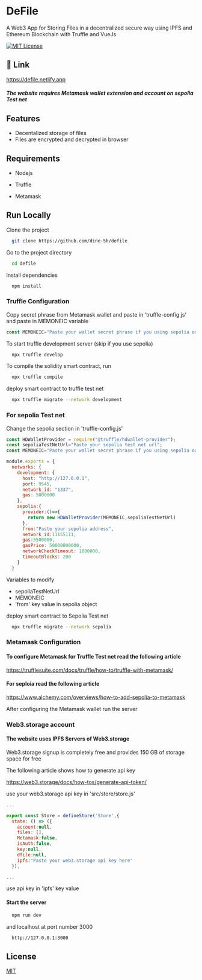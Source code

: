 
# DeFile

A Web3 App for Storing Files in a  decentralized secure way using IPFS and Ethereum Blockchain with Truffle and VueJs



[![MIT License](https://img.shields.io/badge/License-MIT-green.svg)](https://choosealicense.com/licenses/mit/)


## 🔗 Link

https://defile.netlify.app

##### The website requires Metamask wallet extension and account on sepolia Test net


## Features

- Decentalized storage of files
- Files are encrypted and decrypted in browser


## Requirements

- Nodejs

- Truffle

- Metamask




## Run Locally

Clone the project

```bash
  git clone https://github.com/dine-5h/defile
```

Go to the project directory

```bash
  cd defile
```

Install dependencies

```bash
  npm install
```

### Truffle Configuration


Copy secret phrase from Metamask wallet and paste in 'truffle-config.js' and paste in MEMONEIC variable

```javascript
const MEMONEIC="Paste your wallet secret phrase if you using sepolia or other testnet";
```


To start truffle development server (skip if you use sepolia)  

```bash
  npx truffle develop
```

To compile the solidity smart contract, run

```bash
  npx truffle compile
```

deploy smart contract to truffle test net 

```bash
  npx truffle migrate --network development
```
### For sepolia Test net

Change the sepolia section in 'truffle-config.js'

```javascript
const HDWalletProvider = require("@truffle/hdwallet-provider");
const sepoliaTestNetUrl="Paste your sepolia test net url";
const MEMONEIC="Paste your wallet secret phrase if you using sepolia or other testnet";

module.exports = {
  networks: {
    development: {
      host: "http://127.0.0.1",
      port: 9545,
      network_id: "1337", 
      gas: 5000000
    },
    sepolia:{
      provider:()=>{
        return new HDWalletProvider(MEMONEIC,sepoliaTestNetUrl)
      },
      from:"Paste your sepolia address",
      network_id:11155111,
      gas:5500000,
      gasPrice: 50000000000,
      networkCheckTimeout: 1000000,
      timeoutBlocks: 200
    }
  }

```

Variables to modify

- sepoliaTestNetUrl
- MEMONEIC
- 'from' key value in sepolia object


deploy smart contract to Sepolia Test net 

```bash
  npx truffle migrate --network sepolia
```
### Metamask Configuration

#### To configure Metamask for Truffle Test net read the following article


https://trufflesuite.com/docs/truffle/how-to/truffle-with-metamask/

#### For seploia read the following article

https://www.alchemy.com/overviews/how-to-add-sepolia-to-metamask

After configuring the Metamask wallet run the server

### Web3.storage account

#### The website uses IPFS Servers of Web3.storage

Web3.storage signup is completely free and provides 150 GB of storage space for free

The following article shows how to generate api key

https://web3.storage/docs/how-tos/generate-api-token/

use your web3.storage api key in 'src/store/store.js'

```javascript
...

export const Store = defineStore('Store',{
  state: () => ({
    account:null,
    files: [],
    Metamask:false,
    isAuth:false,
    key:null,
    dfile:null,
    ipfs:"Paste your web3.storage api key here"
  }),

...

```

use api key in 'ipfs' key value


#### Start the server

```bash
  npm run dev
```
 and localhost at port number  3000
```bash
  http://127.0.0.1:3000
```



## License

[MIT](https://choosealicense.com/licenses/mit/)


